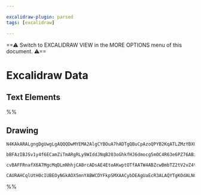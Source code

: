 ```yaml
---

excalidraw-plugin: parsed
tags: [excalidraw]

---
```

==⚠  Switch to EXCALIDRAW VIEW in the MORE OPTIONS menu of this document. ⚠==


# Excalidraw Data
## Text Elements
%%
## Drawing
```compressed-json
N4KAkARALgngDgUwgLgAQQQDwMYEMA2AlgCYBOuA7hADTgQBuCpAzoQPYB2KqATLZMzYBXUtiRoIACyhQ4zZAHoFAc0JRJQgEYA6bGwC2CgF7N6hbEcK4OCtptbErHALRY8RMpWdx8Q1TdIEfARcZgRmBShcZQUebTiADho6IIR9BA4oZm4AbQBdfghcODgAZSiocVRQMEh1NKqIImVpZNqGQgQKACFcbABrZVJhDmIAYTZ8NlJuCABiADMl5bbI

bBFAzIBJSv1y4f6ECamZiTmARgRLy9WIddJNqB203oGhkfHJ6dmocg5mOC4R63e6PZ76ABihHw+HKMGCs0EHhBGwyT12+zYhwA6iR1Nw+OA1qjthjfliEHCERIkSQUQ80eCAErCFoccLZNDnfjEhmktIAeUB2DUMG45wADBKeXcSei0hDOFAIbh9NCxVyZaDGbtFZlSoQjFUeNKibK+fL9AAVLBQACCzS4EmCCyg9LBZKB9oebAokhCxG4HCEMK1

cvBAFFRnafX6A7MgcMqDLmNhhjCABrcADsAE4EtoAKwptOTfAATW4ABZcwBmbTZ2tV2vZ4tmoxsAzcGrtegEIRVc5EgC+YYtzI+7OYnPQwyEo1uQxIBqNQZD+BlS8+J27RMg3UmgbOY1zJ5PEIhq0gTIQyhDQNmcwjABEXy+LxAR2PHpjDkKoOw/xrqGZpwIEZjCMwADipDLoaVTBiB7QLOQ6Q3qMTCEBwyi7rUkAZLgmjBEeqC/AOPJrEQcDcGR

CAURAHCqlUtH0cIUBEOyNGkAOX5mnYABWCDYFkpSMXAACybDEAgUaEcR3ALAQYTgKOdALNC4TdsOIDDkAA==
```
%%